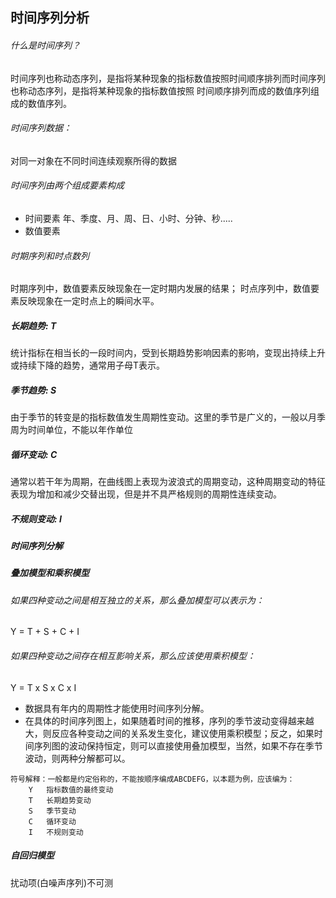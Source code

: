 ## 时间序列分析
###### 什么是时间序列？
时间序列也称动态序列，是指将某种现象的指标数值按照时间顺序排列而时间序列也称动态序列，是指将某种现象的指标数值按照 时间顺序排列而成的数值序列组成的数值序列。
###### 时间序列数据：
对同一对象在不同时间连续观察所得的数据
###### 时间序列由两个组成要素构成
- 时间要素
年、季度、月、周、日、小时、分钟、秒.....
- 数值要素
###### 时期序列和时点数列
时期序列中，数值要素反映现象在一定时期内发展的结果； 时点序列中，数值要素反映现象在一定时点上的瞬间水平。

##### 长期趋势: T
统计指标在相当长的一段时间内，受到长期趋势影响因素的影响，变现出持续上升或持续下降的趋势，通常用子母T表示。
##### 季节趋势: S
由于季节的转变是的指标数值发生周期性变动。这里的季节是广义的，一般以月季周为时间单位，不能以年作单位
##### 循环变动: C
通常以若干年为周期，在曲线图上表现为波浪式的周期变动，这种周期变动的特征表现为增加和减少交替出现，但是并不具严格规则的周期性连续变动。
##### 不规则变动: I

##### 时间序列分解

##### 叠加模型和乘积模型
###### 如果四种变动之间是相互独立的关系，那么叠加模型可以表示为：
Y = T + S + C + I
###### 如果四种变动之间存在相互影响关系，那么应该使用乘积模型：
Y = T x S x C x I
- 数据具有年内的周期性才能使用时间序列分解。
- 在具体的时间序列图上，如果随着时间的推移，序列的季节波动变得越来越大，则反应各种变动之间的关系发生变化，建议使用乘积模型；反之，如果时间序列图的波动保持恒定，则可以直接使用叠加模型，当然，如果不存在季节波动，则两种分解都可以。
~~~
符号解释：一般都是约定俗称的，不能按顺序编成ABCDEFG，以本题为例，应该编为：
	Y	指标数值的最终变动
	T	长期趋势变动
	S	季节变动
	C	循环变动
	I	不规则变动
~~~















##### 自回归模型





扰动项(白噪声序列)不可测